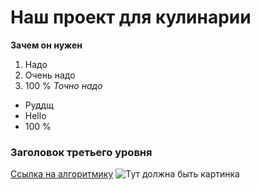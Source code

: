 # Наш проект для кулинарии
**Зачем он нужен**
1. Надо
2. Очень надо
3. 100 %
*Точно надо*
* Руддщ
* Hello
* 100 %
### Заголовок третьего уровня
[Ссылка на алгоритмику](https://learn.algoritmika.org)
![Тут должна быть картинка](https://ru.freepik.com/free-vector/happy-boy-jumping-cartoon-character_26350172.htm#query=%D1%81%D1%87%D0%B0%D1%81%D1%82%D0%BB%D0%B8%D0%B2%D1%8B%D0%B9&position=9&from_view=keyword&track=sph&uuid=cf652f4f-f62c-42a2-96d1-b123fb04f302](https://img.freepik.com/free-vector/happy-boy-jumping-cartoon-character_1308-105365.jpg?w=740&t=st=1708532924~exp=1708533524~hmac=224601dbc39abd2320bf9fe5e019f5bf7dd527da32f50344d55c5340a41e5684)https://img.freepik.com/free-vector/happy-boy-jumping-cartoon-character_1308-105365.jpg?w=740&t=st=1708532924~exp=1708533524~hmac=224601dbc39abd2320bf9fe5e019f5bf7dd527da32f50344d55c5340a41e5684)
